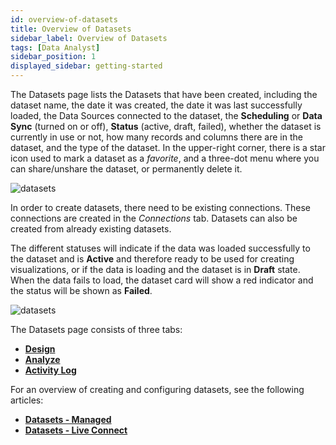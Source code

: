 ```yaml
---
id: overview-of-datasets
title: Overview of Datasets
sidebar_label: Overview of Datasets
tags: [Data Analyst]
sidebar_position: 1
displayed_sidebar: getting-started
---
```



The Datasets page lists the Datasets that have been created, including the dataset name, the date it was created, the date it was last successfully loaded, the Data Sources connected to the dataset, the **Scheduling** or **Data Sync** (turned on or off), **Status** (active, draft, failed), whether the dataset is currently in use or not, how many records and columns there are in the dataset, and the type of the dataset. In the upper-right corner, there is a star icon used to mark a dataset as a *favorite*, and a three-dot menu where you can share/unshare the dataset, or permanently delete it.

![datasets](https://s3.amazonaws.com/cdn.qrvey.com/documentation_assets/ui-docs/datasets/3.4.2.1_overview/card.png#thumbnail-40) 


In order to create datasets, there need to be existing connections. These connections are created in the *Connections* tab. Datasets can also be created from already existing datasets. 

The different statuses will indicate if the data was loaded successfully to the dataset and is **Active** and therefore ready to be used for creating visualizations, or if the data is loading and the dataset is in **Draft** state. When the data fails to load, the dataset card will show a red indicator and the status will be shown as **Failed**.

![datasets](https://s3.amazonaws.com/cdn.qrvey.com/documentation_assets/ui-docs/datasets/3.4.2.1_overview/status.png#thumbnail) 

The Datasets page consists of three tabs:
* **[Design](../02-Design/overview-of-design.md)**
* **[Analyze](../03-Analyze/overview-of-analyze.md)**
* **[Activity Log](../../../activity-log.md)**

For an overview of creating and configuring datasets, see the following articles:
* **[Datasets - Managed](../01-Overview%20of%20Datasets/datasets-managed.md)**
* **[Datasets - Live Connect](../01-Overview%20of%20Datasets/datasets-live.md)**
